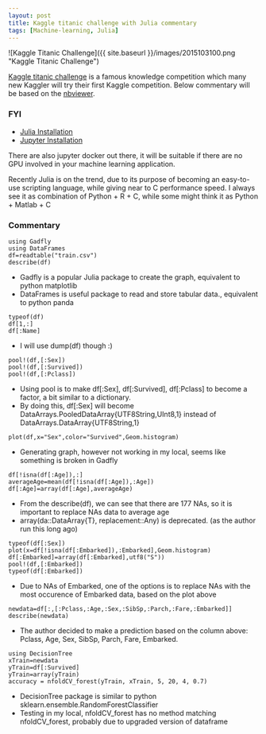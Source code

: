 ```yaml
---
layout: post
title: Kaggle titanic challenge with Julia commentary
tags: [Machine-learning, Julia]
---
```


![Kaggle Titanic Challenge]({{ site.baseurl }}/images/2015103100.png "Kaggle Titanic Challenge")

[Kaggle titanic challenge](https://www.kaggle.com/c/titanic) is a famous knowledge competition which many new Kaggler will try their
first Kaggle competition. Below commentary will be based on the [nbviewer](http://nbviewer.ipython.org/gist/kanhua/eba1bac946bab4d89670).

### FYI

- [Julia Installation](http://julialang.org/downloads/)
- [Jupyter Installation](http://jupyter.readthedocs.org/en/latest/install.html)

There are also jupyter docker out there, it will be suitable if there are no GPU involved in your machine learning application.

Recently Julia is on the trend, due to its purpose of becoming an easy-to-use scripting language, while giving near to C performance speed. I always see it as combination of Python + R + C, while some might think it as Python + Matlab + C

### Commentary
~~~ 
using Gadfly
using DataFrames
df=readtable("train.csv")
describe(df)
~~~ 
- Gadfly is a popular Julia package to create the graph, equivalent to python matplotlib
- DataFrames is useful package to read and store tabular data., equivalent to python panda

~~~ 
typeof(df)
df[1,:]
df[:Name]
~~~ 

- I will use dump(df) though :)

~~~ 
pool!(df,[:Sex])
pool!(df,[:Survived])
pool!(df,[:Pclass])
~~~ 

- Using pool is to make df[:Sex], df[:Survived], df[:Pclass] to become a factor, a bit similar to a dictionary.
- By doing this, df[:Sex] will become DataArrays.PooledDataArray{UTF8String,UInt8,1} instead of DataArrays.DataArray{UTF8String,1}

~~~ 
plot(df,x="Sex",color="Survived",Geom.histogram)
~~~ 

- Generating graph, however not working in my local, seems like something is broken in Gadfly

~~~ 
df[!isna(df[:Age]),:]
averageAge=mean(df[!isna(df[:Age]),:Age])
df[:Age]=array(df[:Age],averageAge)
~~~ 

- From the describe(df), we can see that there are 177 NAs, so it is important to replace NAs data to average age
- array(da::DataArray{T}, replacement::Any) is deprecated. (as the author run this long ago)

~~~ 
typeof(df[:Sex])
plot(x=df[!isna(df[:Embarked]),:Embarked],Geom.histogram)
df[:Embarked]=array(df[:Embarked],utf8("S"))
pool!(df,[:Embarked])
typeof(df[:Embarked])
~~~ 

- Due to NAs of Embarked, one of the options is to replace NAs with the most occurence of Embarked data, based on the plot above

~~~ 
newdata=df[:,[:Pclass,:Age,:Sex,:SibSp,:Parch,:Fare,:Embarked]]
describe(newdata)
~~~ 

- The author decided to make a prediction based on the column above: Pclass, Age, Sex, SibSp, Parch, Fare, Embarked.

~~~ 
using DecisionTree
xTrain=newdata
yTrain=df[:Survived]
yTrain=array(yTrain)
accuracy = nfoldCV_forest(yTrain, xTrain, 5, 20, 4, 0.7)
~~~ 

- DecisionTree package is similar to python sklearn.ensemble.RandomForestClassifier
- Testing in my local, nfoldCV_forest has no method matching nfoldCV_forest, probably due to upgraded version of dataframe
